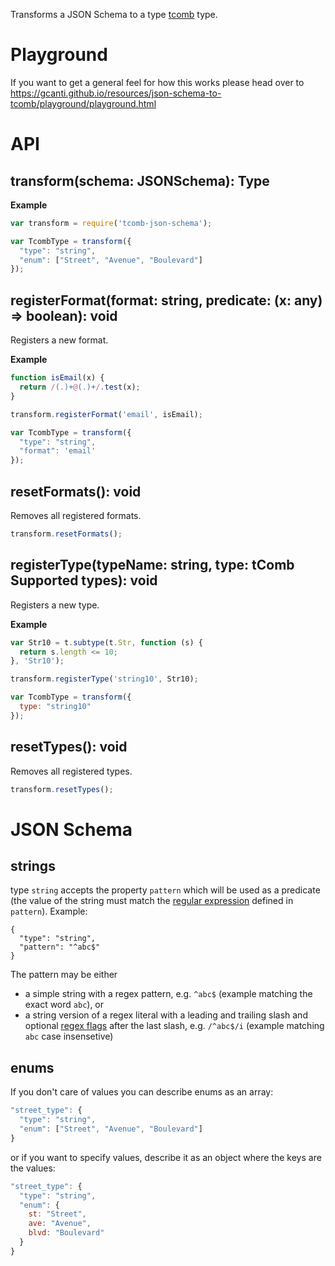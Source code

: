 Transforms a JSON Schema to a type [tcomb](https://github.com/gcanti/tcomb) type.

# Playground

If you want to get a general feel for how this works please head over to https://gcanti.github.io/resources/json-schema-to-tcomb/playground/playground.html

# API

## transform(schema: JSONSchema): Type

**Example**

```js
var transform = require('tcomb-json-schema');

var TcombType = transform({
  "type": "string",
  "enum": ["Street", "Avenue", "Boulevard"]
});
```

## registerFormat(format: string, predicate: (x: any) => boolean): void

Registers a new format.

**Example**

```js
function isEmail(x) {
  return /(.)+@(.)+/.test(x);
}

transform.registerFormat('email', isEmail);

var TcombType = transform({
  "type": "string",
  "format": 'email'
});
```

## resetFormats(): void

Removes all registered formats.

```js
transform.resetFormats();
```

## registerType(typeName: string, type: tComb Supported types): void

Registers a new type.

**Example**

```js
var Str10 = t.subtype(t.Str, function (s) {
  return s.length <= 10;
}, 'Str10');

transform.registerType('string10', Str10);

var TcombType = transform({
  type: "string10"
});
```

## resetTypes(): void

Removes all registered types.

```js
transform.resetTypes();
```

# JSON Schema

## strings

type `string` accepts the property `pattern` which will be used as a predicate (the value of the string must match the [regular expression](https://developer.mozilla.org/en-US/docs/Web/JavaScript/Guide/Regular_Expressions) defined in `pattern`). Example:

```
{
  "type": "string",
  "pattern": "^abc$"
}
```

The pattern may be either

* a simple string with a regex pattern, e.g. `^abc$` (example matching the exact word `abc`), or
* a string version of a regex literal with a leading and trailing slash and optional [regex flags](https://developer.mozilla.org/en-US/docs/Web/JavaScript/Guide/Regular_Expressions#Advanced_searching_with_flags) after the last slash, e.g. `/^abc$/i` (example matching `abc` case insensetive)

## enums

If you don't care of values you can describe enums as an array:


```js
"street_type": { 
  "type": "string",
  "enum": ["Street", "Avenue", "Boulevard"]
}
```

or if you want to specify values, describe it as an object where the keys are the values:

```js
"street_type": { 
  "type": "string",
  "enum": {
    st: "Street", 
    ave: "Avenue", 
    blvd: "Boulevard"
  }
}
```
